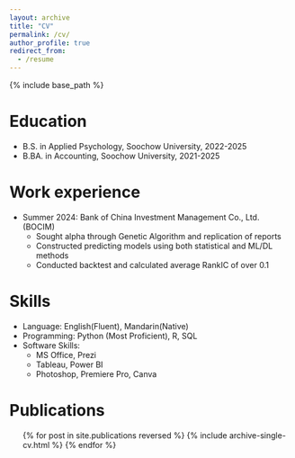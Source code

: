```yaml
---
layout: archive
title: "CV"
permalink: /cv/
author_profile: true
redirect_from:
  - /resume
---
```


{% include base_path %}


Education
======
* B.S. in Applied Psychology, Soochow University, 2022-2025
* B.BA. in Accounting, Soochow University, 2021-2025

Work experience
======
* Summer 2024: Bank of China Investment Management Co., Ltd. (BOCIM)
  * Sought alpha through Genetic Algorithm and replication of reports
  * Constructed predicting models using both statistical and ML/DL methods
  * Conducted backtest and calculated average RankIC of over 0.1

  
Skills
======
* Language: English(Fluent), Mandarin(Native)
* Programming: Python (Most Proficient), R, SQL
* Software Skills:
  * MS Office, Prezi
  * Tableau, Power BI
  * Photoshop, Premiere Pro, Canva

Publications
======
  <ul>{% for post in site.publications reversed %}
    {% include archive-single-cv.html %}
  {% endfor %}</ul>
  


